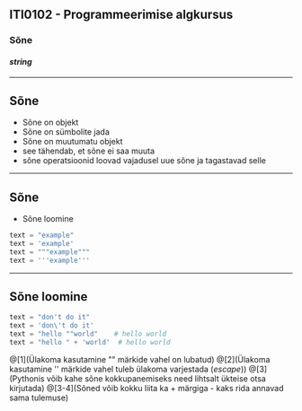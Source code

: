 ## ITI0102 - Programmeerimise algkursus
### Sõne
#### _string_

---

## Sõne

- Sõne on objekt
- Sõne on sümbolite jada
- Sõne on muutumatu objekt
 - see tähendab, et sõne ei saa muuta
 - sõne operatsioonid loovad vajadusel uue sõne ja tagastavad selle

---

## Sõne

- Sõne loomine

```python
text = "example"
text = 'example'
text = """example"""
text = '''example'''
```

---

## Sõne loomine

```python
text = "don't do it"
text = 'don\'t do it'
text = "hello ""world"    # hello world
text = "hello " + 'world'  # hello world

```

@[1](Ülakoma kasutamine "" märkide vahel on lubatud)
@[2](Ülakoma kasutamine '' märkide vahel tuleb ülakoma varjestada (_escape_))
@[3](Pythonis võib kahe sõne kokkupanemiseks need lihtsalt ükteise otsa kirjutada)
@[3-4](Sõned võib kokku liita ka + märgiga - kaks rida annavad sama tulemuse)